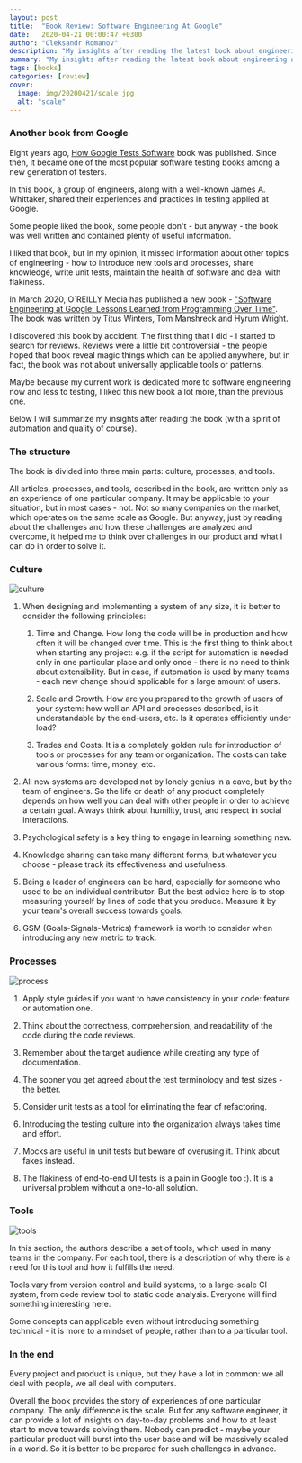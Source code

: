 ```yaml
---
layout: post
title:  "Book Review: Software Engineering At Google"
date:   2020-04-21 00:00:47 +0300
author: "Oleksandr Romanov"
description: "My insights after reading the latest book about engineering at Google"
summary: "My insights after reading the latest book about engineering at Google"
tags: [books]
categories: [review]
cover:
  image: img/20200421/scale.jpg
  alt: "scale"
---
```


### Another book from Google

Eight years ago, [How Google Tests Software][HGTS] book was published. Since then, it became one of the most popular software testing books among a new generation of testers.  

In this book, a group of engineers, along with a well-known James A. Whittaker, shared their experiences and practices in testing applied at Google.  

Some people liked the book, some people don't - but anyway - the book was well written and contained plenty of useful information.

I liked that book, but in my opinion, it missed information about other topics of engineering - how to introduce new tools and processes, share knowledge, write unit tests, maintain the health of software and deal with flakiness.  

In March 2020, O`REILLY Media has published a new book - ["Software Engineering at Google: Lessons Learned from Programming Over Time"][SEAG]. The book was written by Titus Winters, Tom Manshreck and Hyrum Wright.  

I discovered this book by accident. The first thing that I did - I started to search for reviews. Reviews were a little bit controversial - the people hoped that book reveal magic things which can be applied anywhere, but in fact, the book was not about universally applicable tools or patterns.

Maybe because my current work is dedicated more to software engineering now and less to testing, I liked this new book a lot more, than the previous one.  

Below I will summarize my insights after reading the book (with a spirit of automation and quality of course).

### The structure

The book is divided into three main parts: culture, processes, and tools.

All articles, processes, and tools, described in the book, are written only as an experience of one particular company. It may be applicable to your situation, but in most cases - not. Not so many companies on the market, which operates on the same scale as Google. But anyway, just by reading about the challenges and how these challenges are analyzed and overcome, it helped me to think over challenges in our product and what I can do in order to solve it.  

### Culture

![culture](/img/20200421/culture.jpg)

1. When designing and implementing a system of any size, it is better to consider the following principles:  
   1. Time and Change. How long the code will be in production and how often it will be changed over time. This is the first thing to think about when starting any project: e.g. if the script for automation is needed only in one particular place and only once - there is no need to think about extensibility. But in case, if automation is used by many teams - each new change should applicable for a large amount of users.  

   2. Scale and Growth. How are you prepared to the growth of users of your system: how well an API and processes described, is it understandable by the end-users, etc. Is it operates efficiently under load?

   3. Trades and Costs. It is a completely golden rule for introduction of tools or processes for any team or organization. The costs can take various forms: time, money, etc.  

2. All new systems are developed not by lonely genius in a cave, but by the team of engineers. So the life or death of any product completely depends on how well you can deal with other people in order to achieve a certain goal. Always think about humility, trust, and respect in social interactions.

3. Psychological safety is a key thing to engage in learning something new.

4. Knowledge sharing can take many different forms, but whatever you choose - please track its effectiveness and usefulness.

5. Being a leader of engineers can be hard, especially for someone who used to be an individual contributor. But the best advice here is to stop measuring yourself by lines of code that you produce. Measure it by your team's overall success towards goals.

6. GSM (Goals-Signals-Metrics) framework is worth to consider when introducing any new metric to track.

### Processes

![process](/img/20200421/process.jpg)

1. Apply style guides if you want to have consistency in your code: feature or automation one.

2. Think about the correctness, comprehension, and readability of the code during the code reviews.

3. Remember about the target audience while creating any type of documentation.

4. The sooner you get agreed about the test terminology and test sizes - the better.

5. Consider unit tests as a tool for eliminating the fear of refactoring.

6. Introducing the testing culture into the organization always takes time and effort.

7. Mocks are useful in unit tests but beware of overusing it. Think about fakes instead.

8. The flakiness of end-to-end UI tests is a pain in Google too :). It is a universal problem without a one-to-all solution.

### Tools

![tools](/img/20200421/tools.jpg)

In this section, the authors describe a set of tools, which used in many teams in the company. For each tool, there is a description of why there is a need for this tool and how it fulfills the need.

Tools vary from version control and build systems, to a large-scale CI system, from code review tool to static code analysis. Everyone will find something interesting here.  

Some concepts can applicable even without introducing something technical - it is more to a mindset of people, rather than to a particular tool.

### In the end

Every project and product is unique, but they have a lot in common: we all deal with people, we all deal with computers.

Overall the book provides the story of experiences of one particular company. The only difference is the scale. But for any software engineer, it can provide a lot of insights on day-to-day problems and how to at least start to move towards solving them. Nobody can predict - maybe your particular product will burst into the user base and will be massively scaled in a world. So it is better to be prepared for such challenges in advance.

[HGTS]: https://www.amazon.com/Google-Tests-Software-James-Whittaker-ebook/dp/B007MQLMF2/ref=sr_1_1?crid=22FTSHV1XPB61&dchild=1&keywords=how+google+tests+software&qid=1587469752&s=books&sprefix=how+google+test%2Cstripbooks-intl-ship%2C291&sr=1-1

[SEAG]: https://www.amazon.com/Software-Engineering-Google-Lessons-Programming/dp/1492082791
